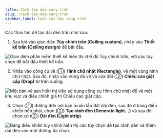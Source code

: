 ```yaml
---
title: Cách tạo dải sáng trần
slug: /cach-tao-dai-sang-tran
sidebar_label: Cách tạo dải sáng trần
---
```


Các thao tác để tạo dải đèn trần như sau:

1. Sau khi vào giao diện **Tùy chỉnh trần (Ceiling custom)**, nhấp vào **Thiết kế trần (Ceiling design)** để bắt đầu.

![Giao diện phần mềm thiết kế hiển thị chế độ Tùy chỉnh trần, với các tùy chọn để bắt đầu thiết kế trần.](https://storage.googleapis.com/jegavn_kb/image_jegavn/753.1.png)

2. Nhấp vào công cụ vẽ (①) **Hình chữ nhật (Rectangle)**, vẽ một vùng hình chữ nhật. Sau đó, nhấp vào vùng đã vẽ và sửa đổi (②) **Chiều cao giật cấp (Drop)** từ trên xuống.

![Một bản vẽ sàn hiển thị việc sử dụng công cụ Hình chữ nhật để vẽ một khu vực và điều chỉnh giá trị Chiều cao giật cấp.](https://storage.googleapis.com/jegavn_kb/image_jegavn/753.2.png)

3. Chọn (①) đường đơn nơi bạn muốn lắp đặt dải đèn, sau đó ở bảng điều khiển bên phải, chọn (②) **Tạo rãnh đèn (Generate light...)** và sau đó chọn có (③) **Dải đèn (Light strip)**.

![Bảng điều khiển tùy chỉnh hiển thị các tùy chọn để tạo rãnh đèn và thêm dải đèn vào một đường đã chọn.](https://storage.googleapis.com/jegavn_kb/image_jegavn/753.3.png)